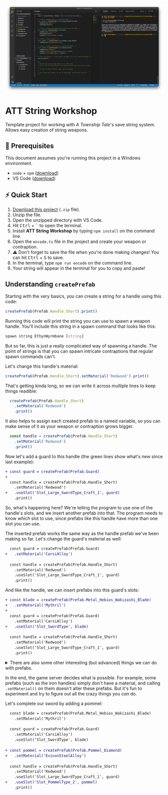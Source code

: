 ![ATT String Workshop](./screenshot.png)

# ATT String Workshop

Template project for working with _A Township Tale_'s save string system. Allows easy creation of string weapons.

## 🚧 Prerequisites

This document assumes you're running this project in a Windows environment.

- `node` + `npm` ([download](https://nodejs.org/en/download/))
- VS Code ([download](https://code.visualstudio.com/))

## ⚡️ Quick Start

1. [Download this project](https://github.com/mdingena/att-string-workshop/archive/refs/heads/main.zip) (`.zip` file).
1. Unzip the file.
1. Open the unzipped directory with VS Code.
1. Hit <kbd>Ctrl</kbd> + <kbd>`</kbd> to open the terminal.
1. Install **ATT String Workshop** by typing `npm install` on the command line.
1. Open the `encode.ts` file in the project and create your weapon or contraption.
1. ⚠️ Don't forget to save the file when you're done making changes! You can hit <kbd>Ctrl</kbd> + <kbd>S</kbd> to save.
1. In the terminal, type `npm run encode` on the command line.
1. Your string will appear in the terminal for you to copy and paste!

## Understanding `createPrefab`

Starting with the very basics, you can create a string for a handle using this code:

```js
createPrefab(Prefab.Handle_Short).print()
```

Running this code will print the string you can use to spawn a weapon handle.
You'll include this string in a spawn command that looks like this:

```css
spawn string EthynWyrmbane [string]
```

But so far, this is just a really complicated way of spawning a handle. The point of strings is that you can spawn intricate contraptions that regular spawn commands can't.

Let's change this handle's material:

```js
createPrefab(Prefab.Handle_Short).setMaterial('Redwood').print()
```

That's getting kinda long, so we can write it across multiple lines to keep things readible:

```js
  createPrefab(Prefab.Handle_Short)
    .setMaterial('Redwood')
    .print()
```

It also helps to assign each created prefab to a named variable, so you can make sense of it as your weapon or contraption grows bigger.

```js
  const handle = createPrefab(Prefab.Handle_Short)
    .setMaterial('Redwood')
    .print()
```

Now let's add a guard to this handle (the green lines show what's new since last example):

```diff
+ const guard = createPrefab(Prefab.Guard)
+
  const handle = createPrefab(Prefab.Handle_Short)
    .setMaterial('Redwood')
+   .useSlot('Slot_Large_SwordType_Craft_1', guard)
    .print()
```

So, what's happening here? We're telling the program to use one of the handle's slots, and we insert another prefab into that. The program needs to know _which_ slot to use, since prefabs like this handle have more than one slot you can use.

The inserted prefab works the same way as the handle prefab we've been making so far. Let's change the guard's material as well:

```diff
  const guard = createPrefab(Prefab.Guard)
+   .setMaterial('CarsiAlloy')
 
  const handle = createPrefab(Prefab.Handle_Short)
    .setMaterial('Redwood')
    .useSlot('Slot_Large_SwordType_Craft_1', guard)
    .print()
```

And like the handle, we can insert prefabs into this guard's slots:

```diff
+ const blade = createPrefab(Prefab.Metal_Hebios_Wakizashi_Blade)
+   .setMaterial('Mythril')
+
  const guard = createPrefab(Prefab.Guard)
    .setMaterial('CarsiAlloy')
+   .useSlot('Slot_SwordType', blade)
 
  const handle = createPrefab(Prefab.Handle_Short)
    .setMaterial('Redwood')
    .useSlot('Slot_Large_SwordType_Craft_1', guard)
    .print()
```

<details><summary>There are also some other interesting (but advanced) things we can do with prefabs.</summary>

- `.setIntegrity(number)` — Pass a number between `0` (destroyed) and `1` (pristine). For example `.setIntegrity(0.2)` makes the prefab badly damaged (20% integrity).
- `.setKinematic()` — Makes the prefab [kinematic](https://docs.unity3d.com/ScriptReference/Rigidbody-isKinematic.html). By default, all prefabs created with `createPrefab` are not kinematic, but some prefabs require to be kinematic to work properly. You can optionally pass a boolean, for example `.setKinematic(false)`.
- `.setServerSleeping()` — Makes the prefab [sleep](https://docs.unity3d.com/Manual/RigidbodiesOverview.html). By default, all prefabs created with `createPrefab` are not server sleeping. A sleeping prefab does not have its physics simulated until it receives a collision or force, such as touching it. You can optionally pass a boolean, for example `.setServerSleeping(false)`.
- `.setOnFire()` — Sets the prefab on fire. Not all prefabs are able to be set on fire. You can optionally pass a boolean, for example `.setOnFire(false)`.
- `.setVelocity(x, y, z)` — Pass a direction (vector) to the prefab, causing the physics engine to apply a force to it when spawning. Units are in metres per second. Only works reliably on the parent prefab. Does not work on kinematic prefabs.
- `.setPosition(x, y, z)` — Pass coordinates to set the prefab's position. For the parent prefab, these are world coordinates. For child prefabs these are local coordinates relative to the parent. Units are in metres. Note that if prefabs are not kinematic, these coordinates are only used for spawning, after which physics will be simulated. To "weld" a child prefab to a parent, you must make the child kinematic.
- `.setRotation(x, y, z, w)` — Pass a quaternion to set the prefab's rotation. Quats are hard, ok...? Don't @ me.

</details>

In the end, the game server decides what is possible. For example, some prefabs (such as the iron handles) simply don't have a material, and calling `.setMaterial()` on them doesn't alter these prefabs. But it's fun to experiment and try to figure out all the crazy things you _can_ do.

Let's complete our sword by adding a pommel:

```diff
  const blade = createPrefab(Prefab.Metal_Hebios_Wakizashi_Blade)
    .setMaterial('Mythril')
 
  const guard = createPrefab(Prefab.Guard)
    .setMaterial('CarsiAlloy')
    .useSlot('Slot_SwordType', blade)

+ const pommel = createPrefab(Prefab.Pommel_Diamond)
+   .setMaterial('EvinonSteelAlloy')
 
  const handle = createPrefab(Prefab.Handle_Short)
    .setMaterial('Redwood')
    .useSlot('Slot_Large_SwordType_Craft_1', guard)
+   .useSlot('Slot_PommelType_2', pommel)
    .print()
```
